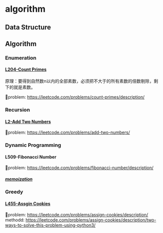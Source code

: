 # algorithm

## Data Structure

## Algorithm

### Enumeration

#### [L204-Count Primes](./src/algorithm/1.Enumeration/L204-Count%20Primes.py)

原理：要得到自然数n以内的全部素数，必须把不大于的所有素数的倍数剔除，剩下的就是素数。

🔗problem: https://leetcode.com/problems/count-primes/description/

### Recursion
#### [L2-Add Two Numbers](./src/algorithm/2.Recursion/L2-AddTwoNumbers.py)
🔗problem: https://leetcode.com/problems/add-two-numbers/


### Dynamic Programming
#### L509-Fibonacci Number
🔗problem: https://leetcode.com/problems/fibonacci-number/description/
##### [memoization](./src/algorithm/3.dynamic-programming/fibonacci/1.memoization.py)


### Greedy
#### [L455-Assgin Cookies](./src/algorithm/4.greedy/L455-AssignCookies.py)
🔗problem: https://leetcode.com/problems/assign-cookies/description/
methodd: https://leetcode.com/problems/assign-cookies/description/two-ways-to-solve-this-problem-using-python3/